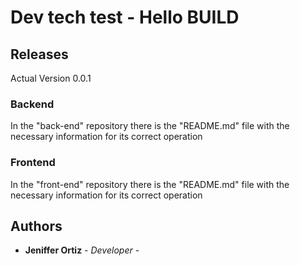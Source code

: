 # Dev tech test - Hello BUILD

## Releases

  Actual Version 0.0.1
  
### Backend

In the "back-end" repository there is the "README.md" file with the necessary information for its correct operation

### Frontend
In the "front-end" repository there is the "README.md" file with the necessary information for its correct operation

## Authors

- **Jeniffer Ortiz** - _Developer_ -
